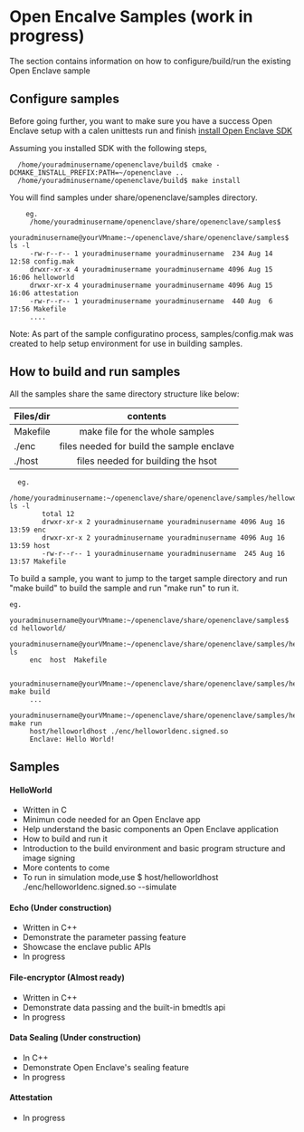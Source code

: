# Open Encalve Samples (work in progress)

The section contains information on how to configure/build/run the existing Open Enclave sample

## Configure samples

Before going further, you want to make sure you have a success Open Enclave setup with a calen unittests run and finish [install Open Enclave SDK](InstallInfo.md)

   Assuming you installed SDK with the following steps, 

      /home/youradminusername/openenclave/build$ cmake -DCMAKE_INSTALL_PREFIX:PATH=~/openenclave ..
      /home/youradminusername/openenclave/build$ make install

   You will find samples under share/openenclave/samples directory.

        eg.
         /home/youradminusername/openenclave/share/openenclave/samples$
         youradminusername@yourVMname:~/openenclave/share/openenclave/samples$ ls -l
         -rw-r--r-- 1 youradminusername youradminusername  234 Aug 14 12:58 config.mak
         drwxr-xr-x 4 youradminusername youradminusername 4096 Aug 15 16:06 helloworld
         drwxr-xr-x 4 youradminusername youradminusername 4096 Aug 15 16:06 attestation
         -rw-r--r-- 1 youradminusername youradminusername  440 Aug  6 17:56 Makefile
         ....

 Note: As part of the sample configuratino process, samples/config.mak was created to help setup environment for use
 in building samples.
 
 
 ## How to build and run samples
 
   All the samples share the same directory structure like below:
   
   | Files/dir    |  contents                                |
   |:-------------|:----------------------------------------:|
   | Makefile     | make file for the whole samples          |
   | ./enc        | files needed for build the sample enclave|
   | ./host       | files needed for building the hsot       |

      eg.   
           /home/youradminusername:~/openenclave/share/openenclave/samples/helloworld$ ls -l
            total 12
            drwxr-xr-x 2 youradminusername youradminusername 4096 Aug 16 13:59 enc
            drwxr-xr-x 2 youradminusername youradminusername 4096 Aug 16 13:59 host
            -rw-r--r-- 1 youradminusername youradminusername  245 Aug 16 13:57 Makefile

  To build a sample, you want to jump to the target sample directory and run "make build" to build the sample
  and run "make run" to run it.
     
    eg.
         youradminusername@yourVMname:~/openenclave/share/openenclave/samples$ cd helloworld/
         youradminusername@yourVMname:~/openenclave/share/openenclave/samples/helloworld$ ls
         enc  host  Makefile

         youradminusername@yourVMname:~/openenclave/share/openenclave/samples/helloworld$ make build
         ...
         youradminusername@yourVMname:~/openenclave/share/openenclave/samples/helloworld$ make run
         host/helloworldhost ./enc/helloworldenc.signed.so
         Enclave: Hello World!

## Samples

#### HelloWorld

  - Written in C
  - Minimun code needed for an Open Enclave app
  - Help understand the basic components an Open Enclave application
  - How to build and run it
  - Introduction to the build environment and basic program structure and image signing
  - More contents to come
  - To run in simulation mode,use
        $ host/helloworldhost ./enc/helloworldenc.signed.so --simulate
  
#### Echo (Under construction)
 
  - Written in C++
  - Demonstrate the parameter passing feature
  - Showcase the enclave public APIs
  - In progress
  
#### File-encryptor (Almost ready)
 
  - Written in C++
  - Demonstrate data passing and the built-in bmedtls api
  - In progress

####  Data Sealing (Under construction)
  - In C++
  - Demonstrate Open Enclave's sealing feature
  - In progress
  
####  Attestation
  - In progress
  
  
